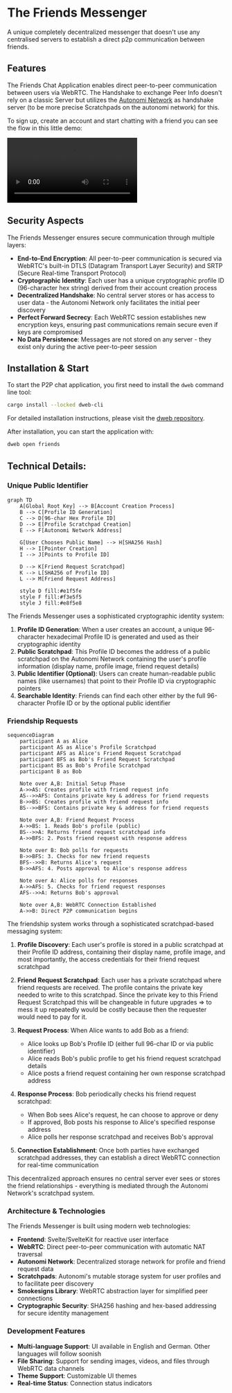 # The Friends Messenger

A unique completely decentralized messenger that doesn't use any centralised servers to establish a direct p2p communication between friends.

## Features

The Friends Chat Application enables direct peer-to-peer communication between users via WebRTC.
The Handshake to exchange Peer Info doesn't rely on a classic Server but utilizes the [Autonomi Network](https://www.autonomi.com) as handshake server (to be more precise Scratchpads on the autonomi network) for this.

To sign up, create an account and start chatting with a friend you can see the flow in this little demo:

![Friends Account Setup Demo](docs/friends_account_setup.mp4)

## Security Aspects

The Friends Messenger ensures secure communication through multiple layers:

- **End-to-End Encryption**: All peer-to-peer communication is secured via WebRTC's built-in DTLS (Datagram Transport Layer Security) and SRTP (Secure Real-time Transport Protocol)
- **Cryptographic Identity**: Each user has a unique cryptographic profile ID (96-character hex string) derived from their account creation process
- **Decentralized Handshake**: No central server stores or has access to user data - the Autonomi Network only facilitates the initial peer discovery
- **Perfect Forward Secrecy**: Each WebRTC session establishes new encryption keys, ensuring past communications remain secure even if keys are compromised
- **No Data Persistence**: Messages are not stored on any server - they exist only during the active peer-to-peer session

## Installation & Start

To start the P2P chat application, you first need to install the `dweb` command line tool:

```bash
cargo install --locked dweb-cli
```

For detailed installation instructions, please visit the [dweb repository](https://codeberg.org/happybeing/dweb).

After installation, you can start the application with:

```bash
dweb open friends
```


## Technical Details:

### Unique Public Identifier

```mermaid
graph TD
    A[Global Root Key] --> B[Account Creation Process]
    B --> C[Profile ID Generation]
    C --> D[96-char Hex Profile ID]
    D --> E[Profile Scratchpad Creation]
    E --> F[Autonomi Network Address]
    
    G[User Chooses Public Name] --> H[SHA256 Hash]
    H --> I[Pointer Creation]
    I --> J[Points to Profile ID]
    
    D --> K[Friend Request Scratchpad]
    K --> L[SHA256 of Profile ID]
    L --> M[Friend Request Address]
    
    style D fill:#e1f5fe
    style F fill:#f3e5f5
    style J fill:#e8f5e8
```

The Friends Messenger uses a sophisticated cryptographic identity system:

1. **Profile ID Generation**: When a user creates an account, a unique 96-character hexadecimal Profile ID is generated and used as their cryptographic identity
2. **Public Scratchpad**: This Profile ID becomes the address of a public scratchpad on the Autonomi Network containing the user's profile information (display name, profile image, friend request details)
3. **Public Identifier (Optional)**: Users can create human-readable public names (like usernames) that point to their Profile ID via cryptographic pointers
4. **Searchable Identity**: Friends can find each other either by the full 96-character Profile ID or by the optional public identifier

### Friendship Requests

```mermaid
sequenceDiagram
    participant A as Alice
    participant AS as Alice's Profile Scratchpad
    participant AFS as Alice's Friend Request Scratchpad
    participant BFS as Bob's Friend Request Scratchpad
    participant BS as Bob's Profile Scratchpad
    participant B as Bob
    
    Note over A,B: Initial Setup Phase
    A->>AS: Creates profile with friend request info
    AS-->>AFS: Contains private key & address for friend requests
    B->>BS: Creates profile with friend request info
    BS-->>BFS: Contains private key & address for friend requests
    
    Note over A,B: Friend Request Process
    A->>BS: 1. Reads Bob's profile (public)
    BS-->>A: Returns friend request scratchpad info
    A->>BFS: 2. Posts friend request with response address
    
    Note over B: Bob polls for requests
    B->>BFS: 3. Checks for new friend requests
    BFS-->>B: Returns Alice's request
    B->>AFS: 4. Posts approval to Alice's response address
    
    Note over A: Alice polls for responses
    A->>AFS: 5. Checks for friend request responses
    AFS-->>A: Returns Bob's approval
    
    Note over A,B: WebRTC Connection Established
    A->>B: Direct P2P communication begins
```

The friendship system works through a sophisticated scratchpad-based messaging system:

1. **Profile Discovery**: Each user's profile is stored in a public scratchpad at their Profile ID address, containing their display name, profile image, and most importantly, the access credentials for their friend request scratchpad

2. **Friend Request Scratchpad**: Each user has a private scratchpad where friend requests are received. The profile contains the private key needed to write to this scratchpad. Since the private key to this Friend Request Scratchpad this will be changeable in future upgrades => to mess it up repeatedly would be costly because then the requester would need to pay for it.

3. **Request Process**: When Alice wants to add Bob as a friend:
   - Alice looks up Bob's Profile ID (either full 96-char ID or via public identifier)
   - Alice reads Bob's public profile to get his friend request scratchpad details
   - Alice posts a friend request containing her own response scratchpad address

4. **Response Process**: Bob periodically checks his friend request scratchpad:
   - When Bob sees Alice's request, he can choose to approve or deny
   - If approved, Bob posts his response to Alice's specified response address
   - Alice polls her response scratchpad and receives Bob's approval

5. **Connection Establishment**: Once both parties have exchanged scratchpad addresses, they can establish a direct WebRTC connection for real-time communication

This decentralized approach ensures no central server ever sees or stores the friend relationships - everything is mediated through the Autonomi Network's scratchpad system.

### Architecture & Technologies

The Friends Messenger is built using modern web technologies:

- **Frontend**: Svelte/SvelteKit for reactive user interface
- **WebRTC**: Direct peer-to-peer communication with automatic NAT traversal
- **Autonomi Network**: Decentralized storage network for profile and friend request data
- **Scratchpads**: Autonomi's mutable storage system for user profiles and to facilitate peer discovery
- **Smokesigns Library**: WebRTC abstraction layer for simplified peer connections
- **Cryptographic Security**: SHA256 hashing and hex-based addressing for secure identity management

### Development Features

- **Multi-language Support**: UI available in English and German. Other languages will follow soonish
- **File Sharing**: Support for sending images, videos, and files through WebRTC data channels
- **Theme Support**: Customizable UI themes
- **Real-time Status**: Connection status indicators 